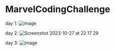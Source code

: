 # MarvelCodingChallenge

day 1: ![image](https://github.com/sinhlhhn/MarvelCodingChallenge/assets/66399719/32529abd-1cbf-4d39-a6d2-bb4c0f65fcaf)

day 2: ![Screenshot 2023-10-27 at 22 17 29](https://github.com/sinhlhhn/MarvelCodingChallenge/assets/66399719/a9522a37-bcc2-4b70-8b42-ad3708ded9e0)

day 3: ![image](https://github.com/sinhlhhn/MarvelCodingChallenge/assets/66399719/a633f62c-d2a8-4220-aeb5-2f4e4ee978cc)




